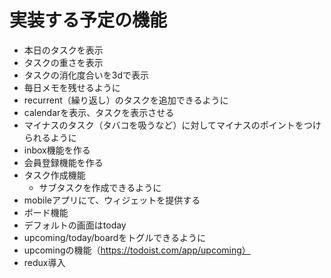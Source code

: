 # 実装する予定の機能
- 本日のタスクを表示
- タスクの重さを表示
- タスクの消化度合いを3dで表示
- 毎日メモを残せるように
- recurrent（繰り返し）のタスクを追加できるように
- calendarを表示、タスクを表示させる
- マイナスのタスク（タバコを吸うなど）に対してマイナスのポイントをつけられるように
- inbox機能を作る
- 会員登録機能を作る
- タスク作成機能
  - サブタスクを作成できるように
- mobileアプリにて、ウィジェットを提供する
- ボード機能
- デフォルトの画面はtoday
- upcoming/today/boardをトグルできるように
- upcomingの機能（https://todoist.com/app/upcoming）
- redux導入